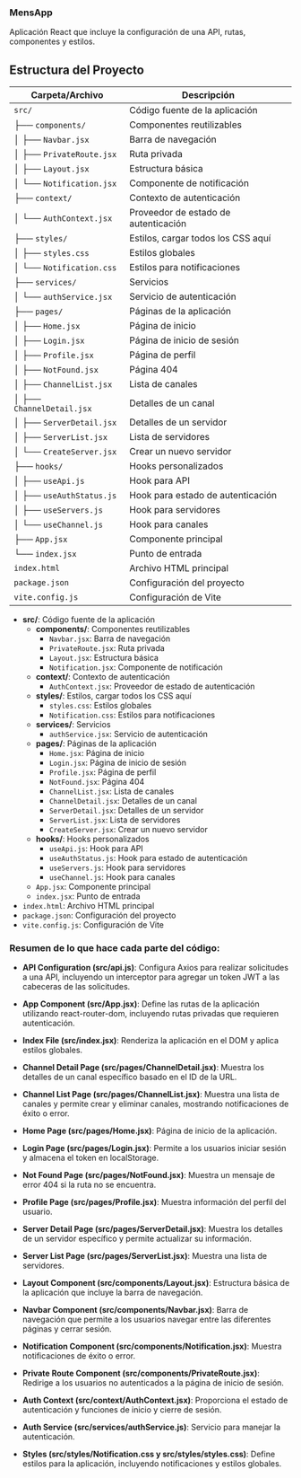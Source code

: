 ### MensApp
Aplicación React que incluye la configuración de una API, rutas, componentes y estilos.

## Estructura del Proyecto

| Carpeta/Archivo                    | Descripción                             |
|------------------------------------|-----------------------------------------|
| `src/`                             | Código fuente de la aplicación          |
| ├── `components/`                  | Componentes reutilizables               |
| │   ├── `Navbar.jsx`               | Barra de navegación                     |
| │   ├── `PrivateRoute.jsx`         | Ruta privada                            |
| │   ├── `Layout.jsx`               | Estructura básica                       |
| │   └── `Notification.jsx`         | Componente de notificación              |
| ├── `context/`                     | Contexto de autenticación               |
| │   └── `AuthContext.jsx`          | Proveedor de estado de autenticación    |
| ├── `styles/`                      | Estilos, cargar todos los CSS aquí      |
| │   ├── `styles.css`               | Estilos globales                        |
| │   └── `Notification.css`         | Estilos para notificaciones             |
| ├── `services/`                    | Servicios                               |
| │   └── `authService.jsx`          | Servicio de autenticación               |
| ├── `pages/`                       | Páginas de la aplicación                |
| │   ├── `Home.jsx`                 | Página de inicio                        |
| │   ├── `Login.jsx`                | Página de inicio de sesión              |
| │   ├── `Profile.jsx`              | Página de perfil                        |
| │   ├── `NotFound.jsx`             | Página 404                              |
| │   ├── `ChannelList.jsx`          | Lista de canales                        |
| │   ├── `ChannelDetail.jsx`        | Detalles de un canal                    |
| │   ├── `ServerDetail.jsx`         | Detalles de un servidor                 |
| │   ├── `ServerList.jsx`           | Lista de servidores                     |
| │   └── `CreateServer.jsx`         | Crear un nuevo servidor                 |
| ├── `hooks/`                       | Hooks personalizados                    |
| │   ├── `useApi.js`                | Hook para API                           |
| │   ├── `useAuthStatus.js`         | Hook para estado de autenticación       |
| │   ├── `useServers.js`            | Hook para servidores                    |
| │   └── `useChannel.js`            | Hook para canales                       |
| ├── `App.jsx`                      | Componente principal                    |
| └── `index.jsx`                    | Punto de entrada                        |
| `index.html`                       | Archivo HTML principal                  |
| `package.json`                     | Configuración del proyecto              |
| `vite.config.js`                   | Configuración de Vite                   |

- **src/**: Código fuente de la aplicación
  - **components/**: Componentes reutilizables
    - `Navbar.jsx`: Barra de navegación
    - `PrivateRoute.jsx`: Ruta privada
    - `Layout.jsx`: Estructura básica
    - `Notification.jsx`: Componente de notificación
  - **context/**: Contexto de autenticación
    - `AuthContext.jsx`: Proveedor de estado de autenticación
  - **styles/**: Estilos, cargar todos los CSS aquí
    - `styles.css`: Estilos globales
    - `Notification.css`: Estilos para notificaciones
  - **services/**: Servicios
    - `authService.jsx`: Servicio de autenticación
  - **pages/**: Páginas de la aplicación
    - `Home.jsx`: Página de inicio
    - `Login.jsx`: Página de inicio de sesión
    - `Profile.jsx`: Página de perfil
    - `NotFound.jsx`: Página 404
    - `ChannelList.jsx`: Lista de canales
    - `ChannelDetail.jsx`: Detalles de un canal
    - `ServerDetail.jsx`: Detalles de un servidor
    - `ServerList.jsx`: Lista de servidores
    - `CreateServer.jsx`: Crear un nuevo servidor
  - **hooks/**: Hooks personalizados
    - `useApi.js`: Hook para API
    - `useAuthStatus.js`: Hook para estado de autenticación
    - `useServers.js`: Hook para servidores
    - `useChannel.js`: Hook para canales
  - `App.jsx`: Componente principal
  - `index.jsx`: Punto de entrada
- `index.html`: Archivo HTML principal
- `package.json`: Configuración del proyecto
- `vite.config.js`: Configuración de Vite

### Resumen de lo que hace cada parte del código:

- **API Configuration (src/api.js)**: Configura Axios para realizar solicitudes a una API, incluyendo un interceptor para agregar un token JWT a las cabeceras de las solicitudes.

- **App Component (src/App.jsx)**: Define las rutas de la aplicación utilizando react-router-dom, incluyendo rutas privadas que requieren autenticación.

- **Index File (src/index.jsx)**: Renderiza la aplicación en el DOM y aplica estilos globales.

- **Channel Detail Page (src/pages/ChannelDetail.jsx)**: Muestra los detalles de un canal específico basado en el ID de la URL.

- **Channel List Page (src/pages/ChannelList.jsx)**: Muestra una lista de canales y permite crear y eliminar canales, mostrando notificaciones de éxito o error.

- **Home Page (src/pages/Home.jsx)**: Página de inicio de la aplicación.

- **Login Page (src/pages/Login.jsx)**: Permite a los usuarios iniciar sesión y almacena el token en localStorage.

- **Not Found Page (src/pages/NotFound.jsx)**: Muestra un mensaje de error 404 si la ruta no se encuentra.

- **Profile Page (src/pages/Profile.jsx)**: Muestra información del perfil del usuario.

- **Server Detail Page (src/pages/ServerDetail.jsx)**: Muestra los detalles de un servidor específico y permite actualizar su información.

- **Server List Page (src/pages/ServerList.jsx)**: Muestra una lista de servidores.

- **Layout Component (src/components/Layout.jsx)**: Estructura básica de la aplicación que incluye la barra de navegación.

- **Navbar Component (src/components/Navbar.jsx)**: Barra de navegación que permite a los usuarios navegar entre las diferentes páginas y cerrar sesión.

- **Notification Component (src/components/Notification.jsx)**: Muestra notificaciones de éxito o error.

- **Private Route Component (src/components/PrivateRoute.jsx)**: Redirige a los usuarios no autenticados a la página de inicio de sesión.

- **Auth Context (src/context/AuthContext.jsx)**: Proporciona el estado de autenticación y funciones de inicio y cierre de sesión.

- **Auth Service (src/services/authService.js)**: Servicio para manejar la autenticación.

- **Styles (src/styles/Notification.css y src/styles/styles.css)**: Define estilos para la aplicación, incluyendo notificaciones y estilos globales.
